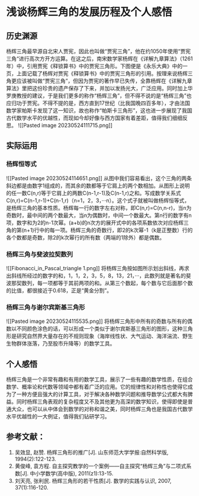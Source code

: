 # 浅谈杨辉三角的发展历程及个人感悟

## 历史渊源

杨辉三角最早源自北宋人贾宪，因此也叫做“贾宪三角”，他在约1050年使用“贾宪三角“进行高次方开方运算。在这之后，南宋数学家杨辉在《详解九章算法》（1261年）中，引用贾宪《释锁算书》中的贾宪三角形。下图便是《永乐大典》中的一页，上面记载了杨辉对贾宪《释锁算书》中的贾宪三角形的引用。按理来说杨辉三角更应该被叫做“贾宪三角”，但因为贾宪的著作早已失传，全靠杨辉在《详解九章算法》里把这份珍贵的遗产保存了下来，并加以发扬光大，广泛应用。同时加上华罗庚教授的建议，于是我们更多的称作“杨辉三角”，但不得不说的是“杨辉三角”也应归功于贾宪。不得不提的是，西方直到17世纪（比我国晚四百多年），才由法国数学家帕斯卡发现了这一知识，故也称作“帕斯卡三角形”，这也进一步展现了我国古代数学水平的优越性，而现如今却好像与西方国家有着差距，值得我们细细反思。
![[Pasted image 20230524111715.png]]

## 实际运用

### 杨辉恒等式

![[Pasted image 20230524114651.png]]
从图中我们容易看出，这个三角的两条斜边都是由数字1组成的，而其余的数都等于它肩上的两个数相加。从图形上说明的任一数C(n,r)等于它肩上的两数C(n-1,r-1)及C(n-1,r)之和。写成数学关系式C(n,r)=C(n-1,r-1)+C(n-1,r)（n=1，2，3，···n）。这个式子就被叫做杨辉恒等式，是杨辉三角的基本性质。杨辉每一行的数字左右对称，即C(n,r)=C(n,n-r)，当n为奇数时，最中间的两个数最大，当n为偶数时，中间一个数最大。第n行的数字有n项，数字和为2的n-1次幂。(a+b)的n次方的展开式中的各项系数依次对应杨辉三角的第(n+1)行中的每一项。杨辉三角的奇数行，即2的k次幂-1（k是正整数）行的各个数都是奇数，除2的k次幂行的所有数（两端的1除外）都是偶数。

### 杨辉三角与斐波拉契数列

![[Fibonacci_in_Pascal_triangle 1.png]]
将杨辉三角按如图所示划出斜线，再求出斜线所经过的数字的和，1，1，2，3，5，8，13，21，···，此数列就是著名的斐波那契数列，每一项都等于其前两项的和。从第三个数起，每个数与它后面那个数的比值，都很接近于0.618，正是“黄金分割”。

### 杨辉三角与谢尔宾斯基三角形

![[Pasted image 20230524115535.png]]
 将杨辉三角形中所有的奇数与所有的偶数以不同颜色涂色的话，可以形成一个类似于谢尔宾斯基三角形的图形，这种三角形是研究自然界大量存在的不规则现象（海岸线性状、大气运动、海洋湍流、野生生物群体涨落，乃至股市升降等）的数学工具。
 
## 个人感悟

杨辉三角是一个非常有趣和有用的数学工具，展示了一些有趣的数学性质，在组合数学、概率论和代数等领域中都有着广泛的应用。它的规律性和对称性也使得它成为了一种方便且强大的计算工具，对于解决各种数学问题和推导数学公式都大有脾益。同时杨辉三角表观的复杂程度又不及其他更为高深的数学知识，使得即使是普通大众，也可以从中体会到数学的对称和谐之美，同时杨辉三角也是我国古代数学水平优越性的一大例证，值得我们钻研学习。

## 参考文献：

1.  吴效显, 赵赞. 杨辉三角形的推广[J]. 山东师范大学学报:自然科学版, 1994(2):122-123.
2.  黄俊峰, 袁方程. 自主探究教学的一个案例——自主探究“杨辉三角”与二项式系数[J]. 中小学数学(高中版), 2011(z1):13-15.
3.  刘天亮, 张利民. 杨辉三角形的若干性质[J]. 数学的实践与认识, 2007, 37(1):116-120.
